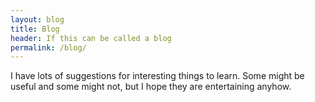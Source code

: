 ```yaml
---
layout: blog
title: Blog
header: If this can be called a blog
permalink: /blog/
---
```


I have lots of suggestions for interesting things to learn. Some might be useful and some might not, but I hope they are entertaining anyhow.

